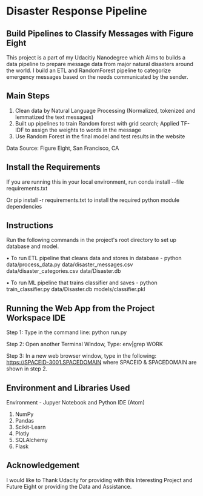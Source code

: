 # Disaster Response Pipeline

## Build Pipelines to Classify Messages with Figure Eight

This project is a part of my Udacitiy Nanodegree which Aims to builds a data pipeline to prepare message data from major natural disasters around the world. I build an ETL and RandomForest pipeline to categorize emergency messages based on the needs communicated by the sender.

## Main Steps

1. Clean data by Natural Language Processing (Normalized, tokenized and lemmatized the text messages)
2. Built up pipelines to train Random forest with grid search; Applied TF-IDF to assign the weights to words in the message
3. Use Random Forest in the final model and test results in the website

Data Source: Figure Eight, San Francisco, CA

## Install the Requirements
If you are running this in your local environment, run conda install --file requirements.txt

Or pip install -r requirements.txt to install the required python module dependencies

## Instructions

Run the following commands in the project's root directory to set up database and model.

•	To run ETL pipeline that cleans data and stores in database -
  python data/process_data.py data/disaster_messages.csv data/disaster_categories.csv data/Disaster.db

•	To run ML pipeline that trains classifier and saves -
  python train_classifier.py data/Disaster.db models/classifier.pkl

## Running the Web App from the Project Workspace IDE

Step 1: Type in the command line: python run.py

Step 2: Open another Terminal Window, Type: env|grep WORK

Step 3: In a new web browser window, type in the following: https://SPACEID-3001.SPACEDOMAIN where SPACEID & SPACEDOMAIN are shown in step 2.

## Environment and Libraries Used

Environment - Jupyer Notebook and Python IDE (Atom)

1. NumPy
2. Pandas
3. Scikit-Learn
4. Plotly
5. SQLAlchemy
5. Flask

## Acknowledgement

I would like to Thank Udacity for providing with this Interesting Project and Future Eight or providing the Data and Assistance.
